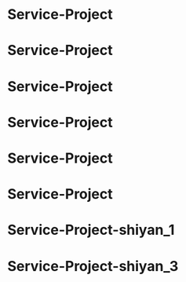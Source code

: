 # Service-Project
# Service-Project
# Service-Project
# Service-Project
# Service-Project
# Service-Project
# Service-Project-shiyan_1
# Service-Project-shiyan_3
